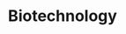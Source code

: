 ---
title: Biotechnology
slug: biotechnology
taxonomy:
	tag: industry
content:
    items:
        '@taxonomy.industry': biotechnology
    order:
        by: date
        dir: desc
---